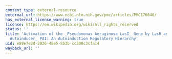 ```yaml
---
content_type: external-resource
external_url: https://www.ncbi.nlm.nih.gov/pmc/articles/PMC176640/
has_external_license_warning: true
license: https://en.wikipedia.org/wiki/All_rights_reserved
status: ''
title: 'Activation of the _Pseudomonas Aeruginosa LasI_ Gene by LasR and the _Pseudomonas
  Autoinducer_ PAI: An Autoinduction Regulatory Hierarchy'
uid: e88e7e2d-2026-48e5-8b3b-cc300c3cfa14
wayback_url: ''
---
```

